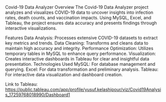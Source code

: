 Covid-19 Data Analyzer
Overview
The Covid-19 Data Analyzer project analyzes and visualizes COVID-19 data to uncover insights into infection rates, death counts, and vaccination impacts. Using MySQL, Excel, and Tableau, the project ensures data accuracy and presents findings through interactive visualizations.

Features
Data Analysis: Processes extensive COVID-19 datasets to extract key metrics and trends.
Data Cleaning: Transforms and cleans data to maintain high accuracy and integrity.
Performance Optimization: Utilizes temporary tables in MySQL to enhance query performance.
Visualization: Creates interactive dashboards in Tableau for clear and insightful data presentation.
Technologies Used
MySQL: For database management and querying.
Excel: For data transformation and preliminary analysis.
Tableau: For interactive data visualization and dashboard creation.

Link to Tableau: https://public.tableau.com/app/profile/yusuf.kelashipour/viz/Covid19Analysis_17259768018990/Dashboard1

